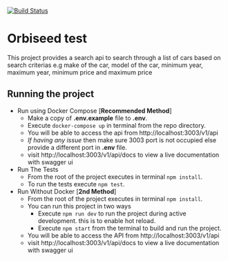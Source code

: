 [![Build Status](https://travis-ci.com/courage173/cars-search.svg?branch=main)](https://travis-ci.org/courage173/team-work)
# Orbiseed test
This project provides a search api to search through a list of cars based on search criterias e.g make of the car, model of the car, minimum year, maximum year, minimum price and maximum price

## Running the project


* Run using Docker Compose [**Recommended Method**] 
    * Make a copy of **.env.example** file to **.env**.
    * Execute `docker-compose up` in terminal from the repo directory.
    * You will be able to access the api from http://localhost:3003/v1/api
    * *If having any issue* then make sure 3003 port is not occupied else provide a different port in **.env** file.
    * visit http://localhost:3003/v1/api/docs to view a live documentation with swagger ui
 * Run The Tests
    * From the root of the project executes in terminal `npm install`.
    * To run the tests execute `npm test`.
 * Run Without Docker [**2nd Method**]
    * From the root of the project executes in terminal `npm install`.
    * You can run this project in two ways
         * Execute `npm run dev` to run the project during active development. this is to enable hot reload.
        * Execute `npm start` from the terminal to build and run the project.
    * You will be able to access the API from http://localhost:3003/v1/api
    * visit http://localhost:3003/v1/api/docs to view a live documentation with swagger ui

    
 

